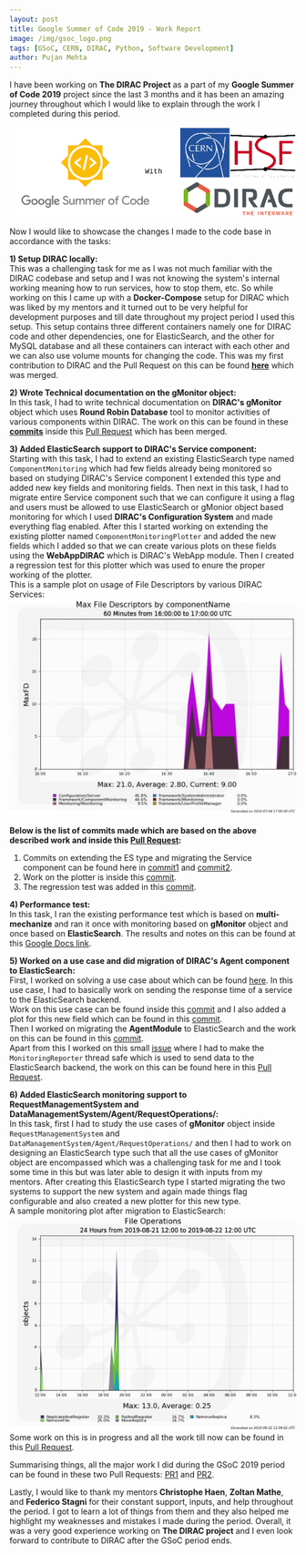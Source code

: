 ```yaml
---
layout: post
title: Google Summer of Code 2019 - Work Report
image: /img/gsoc_logo.png
tags: [GSoC, CERN, DIRAC, Python, Software Development]
author: Pujan Mehta
---
```


I have been working on **The DIRAC Project** as a part of my **Google Summer of Code 2019** project since the last 3 months and it has been an amazing journey throughout which I would like to explain through the work I completed during this period.

![GSoC 2019 Cover Image by Pujan](/img/GSoC_merged.png)

Now I would like to showcase the changes I made to the code base in accordance with the tasks:

**1) Setup DIRAC locally:** <br>
This was a challenging task for me as I was not much familiar with the DIRAC codebase and setup and I was not knowing the system's internal working meaning how to run services, how to stop them, etc.
So while working on this I came up with a **Docker-Compose** setup for DIRAC which was liked by my mentors and it turned out to be very helpful for development purposes and till date throughout my project period I used this setup. This setup contains three different containers namely one for DIRAC code and other dependencies, one for ElasticSearch, and the other for MySQL database and all these containers can interact with each other and we can also use volume mounts for changing the code.
This was my first contribution to DIRAC and the Pull Request on this can be found **[here](https://github.com/DIRACGrid/DIRAC/pull/4085)** which was merged.

**2) Wrote Technical documentation on the gMonitor object:** <br>
In this task, I had to write technical documentation on **DIRAC's gMonitor** object which uses **Round Robin Database** tool to monitor activities of various components within DIRAC.
The work on this can be found in these **[commits](https://github.com/DIRACGrid/DIRAC/pull/4120/commits/6564f40ac953dc451066b7c01cf304952af5ea6e)** inside this [Pull Request](https://github.com/DIRACGrid/DIRAC/pull/4120) which has been merged.

**3) Added ElasticSearch support to DIRAC's Service component:** <br>
Starting with this task, I had to extend an existing ElasticSearch type named `ComponentMonitoring` which had few fields already being monitored so based on studying DIRAC's Service component I extended this type and added new key fields and monitoring fields.
Then next in this task, I had to migrate entire Service component such that we can configure it using a flag and users must be allowed to use ElasticSearch or gMonior object based monitoring for which I used **DIRAC's Configuration System** and made everything flag enabled.
After this I started working on extending the existing plotter named `ComponentMonitoringPlotter` and added the new fields which I added so that we can create various plots on these fields using the **WebAppDIRAC** which is DIRAC's WebApp module.
Then I created a regression test for this plotter which was used to enure the proper working of the plotter. <br>
This is a sample plot on usage of File Descriptors by various DIRAC Services:<br>
![Sample plot of MaxFD](/img/maxFD_ComponentMonitoring.jpg)
<br>
<br>
**Below is the list of commits made which are based on the above described work and inside this [Pull Request](https://github.com/DIRACGrid/DIRAC/pull/4120):** <br>
1) Commits on extending the ES type and migrating the Service component can be found here in [commit1](https://github.com/DIRACGrid/DIRAC/pull/4120/commits/0aed45b2527aa7bb940ee6b3f674cea80e0f71c9) and [commit2](https://github.com/DIRACGrid/DIRAC/pull/4120/commits/f025d506154c4416f69a62b27f28edd2780b97ec). <br>
2) Work on the plotter is inside this [commit](https://github.com/DIRACGrid/DIRAC/pull/4120/commits/4f358e5d241c31d18bd06ff576361566b341408c). <br>
3) The regression test was added in this [commit](https://github.com/DIRACGrid/DIRAC/pull/4120/commits/8274ec3b05136dd16ff6bb2052bfe59cb7ad2409). <br>

**4) Performance test:** <br>
In this task, I ran the existing performance test which is based on **multi-mechanize** and ran it  once with monitoring based on **gMonitor** object and once based on **ElasticSearch**.
The results and notes on this can be found at this [Google Docs link](https://docs.google.com/document/d/17bU507piVlNr-_vob3T4o_HiJyZ0lFNsAu67V5ec2R4/edit?usp=sharing). <br>

**5) Worked on a use case and did migration of DIRAC's Agent component to ElasticSearch:** <br>
First, I worked on solving a use case about which can be found [here](https://github.com/DIRACGrid/DIRAC/issues/2138). In this use case, I had to basically work on sending the response time of a service to the ElasticSearch backend.<br>
Work on this use case can be found inside this [commit](https://github.com/DIRACGrid/DIRAC/pull/4120/commits/0933da551c408ead6caf3480d1c2cc3059a53fae) and I also added a plot for this new field which can be found in this [commit](https://github.com/DIRACGrid/DIRAC/pull/4120/commits/e919cfe7b80dcae3e88372e26e972c349f4cfcce).<br>
Then I worked on migrating the **AgentModule** to ElasticSearch and the work on this can be found in this [commit](https://github.com/DIRACGrid/DIRAC/pull/4120/commits/b6d851741ba5cfe22cca78be8358dae51b3723cd).<br>
Apart from this I worked on this small [issue](https://github.com/DIRACGrid/DIRAC/issues/4193) where I had to make the `MonitoringReporter` thread safe which is used to send data to the ElasticSearch backend, the work on this can be found here in this [Pull Request](https://github.com/DIRACGrid/DIRAC/pull/4194).<br>

**6) Added ElasticSearch monitoring support to RequestManagementSystem and DataManagementSystem/Agent/RequestOperations/:**<br>
In this task, first I had to study the use cases of **gMonitor** object inside `RequestManagementSystem` and `DataManagementSystem/Agent/RequestOperations/` and then I had to work on designing an ElasticSearch type such that all the use cases of gMonitor object are encompassed which was a challenging task for me and I took some time in this but was later able to design it with inputs from my mentors.
After creating this ElasticSearch type I started migrating the two systems to support the new system and again made things flag configurable and also created a new plotter for this new type.<br>
A sample monitoring plot after migration to ElasticSearch:<br>
![RMS, DMS Plot](/img/RMS_Monitoring_plot.jpg)
<br>
Some work on this is in progress and all the work till now can be found in this [Pull Request](https://github.com/DIRACGrid/DIRAC/pull/4209).
<br>

Summarising things, all the major work I did during the GSoC 2019 period can be found in these two Pull Requests: [PR1](https://github.com/DIRACGrid/DIRAC/pull/4120) and [PR2](https://github.com/DIRACGrid/DIRAC/pull/4209).<br>

Lastly, I would like to thank my mentors **Christophe Haen**, **Zoltan Mathe**, and **Federico Stagni** for their constant support, inputs, and help throughout the period. I got to learn a lot of things from them and they also helped me highlight my weaknesses and mistakes I made during the period.
Overall, it was a very good experience working on **The DIRAC project** and I even look forward to contribute to DIRAC after the GSoC period ends.